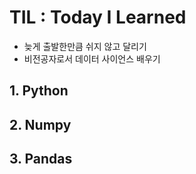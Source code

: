 

# TIL : Today I Learned

- 늦게 출발한만큼 쉬지 않고 달리기
- 비전공자로서 데이터 사이언스 배우기



## 1. Python

## 2. Numpy

## 3. Pandas
